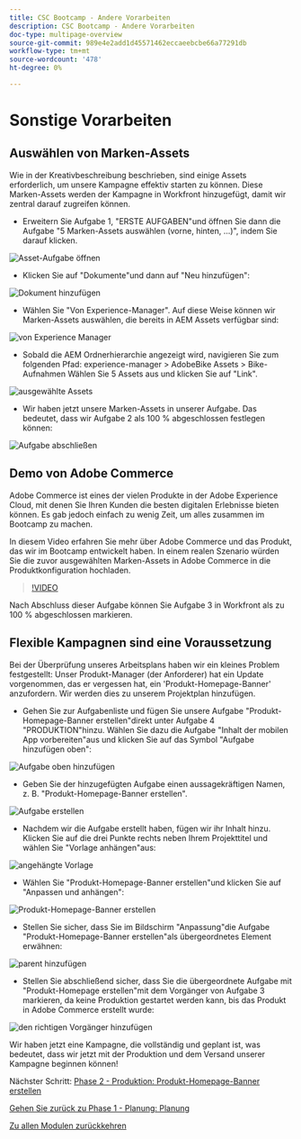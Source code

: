 ```yaml
---
title: CSC Bootcamp - Andere Vorarbeiten
description: CSC Bootcamp - Andere Vorarbeiten
doc-type: multipage-overview
source-git-commit: 989e4e2add1d45571462eccaeebcbe66a77291db
workflow-type: tm+mt
source-wordcount: '478'
ht-degree: 0%

---
```


# Sonstige Vorarbeiten

## Auswählen von Marken-Assets

Wie in der Kreativbeschreibung beschrieben, sind einige Assets erforderlich, um unsere Kampagne effektiv starten zu können. Diese Marken-Assets werden der Kampagne in Workfront hinzugefügt, damit wir zentral darauf zugreifen können.

- Erweitern Sie Aufgabe 1, &quot;ERSTE AUFGABEN&quot;und öffnen Sie dann die Aufgabe &quot;5 Marken-Assets auswählen (vorne, hinten, ...)&quot;, indem Sie darauf klicken.

![Asset-Aufgabe öffnen](./images/wf-open-assets-task.png)

- Klicken Sie auf &quot;Dokumente&quot;und dann auf &quot;Neu hinzufügen&quot;:

![Dokument hinzufügen](./images/wf-add-new-doc.png)

- Wählen Sie &quot;Von Experience-Manager&quot;. Auf diese Weise können wir Marken-Assets auswählen, die bereits in AEM Assets verfügbar sind:

![von Experience Manager](./images/wf-from-aem.png)

- Sobald die AEM Ordnerhierarchie angezeigt wird, navigieren Sie zum folgenden Pfad: experience-manager > AdobeBike Assets > Bike-Aufnahmen Wählen Sie 5 Assets aus und klicken Sie auf &quot;Link&quot;.

![ausgewählte Assets](./images/selected-assets.png)

- Wir haben jetzt unsere Marken-Assets in unserer Aufgabe. Das bedeutet, dass wir Aufgabe 2 als 100 % abgeschlossen festlegen können:

![Aufgabe abschließen](./images/wf-task-2-complete.png)


## Demo von Adobe Commerce

Adobe Commerce ist eines der vielen Produkte in der Adobe Experience Cloud, mit denen Sie Ihren Kunden die besten digitalen Erlebnisse bieten können. Es gab jedoch einfach zu wenig Zeit, um alles zusammen im Bootcamp zu machen.

In diesem Video erfahren Sie mehr über Adobe Commerce und das Produkt, das wir im Bootcamp entwickelt haben. In einem realen Szenario würden Sie die zuvor ausgewählten Marken-Assets in Adobe Commerce in die Produktkonfiguration hochladen.

>[!VIDEO](https://video.tv.adobe.com/v/3418945?quality=12&learn=on)

Nach Abschluss dieser Aufgabe können Sie Aufgabe 3 in Workfront als zu 100 % abgeschlossen markieren.

## Flexible Kampagnen sind eine Voraussetzung

Bei der Überprüfung unseres Arbeitsplans haben wir ein kleines Problem festgestellt: Unser Produkt-Manager (der Anforderer) hat ein Update vorgenommen, das er vergessen hat, ein &#39;Produkt-Homepage-Banner&#39; anzufordern.  Wir werden dies zu unserem Projektplan hinzufügen.

- Gehen Sie zur Aufgabenliste und fügen Sie unsere Aufgabe &quot;Produkt-Homepage-Banner erstellen&quot;direkt unter Aufgabe 4 &quot;PRODUKTION&quot;hinzu. Wählen Sie dazu die Aufgabe &quot;Inhalt der mobilen App vorbereiten&quot;aus und klicken Sie auf das Symbol &quot;Aufgabe hinzufügen oben&quot;:

![Aufgabe oben hinzufügen](./images/wf-add-task-above.png)

- Geben Sie der hinzugefügten Aufgabe einen aussagekräftigen Namen, z. B. &quot;Produkt-Homepage-Banner erstellen&quot;.

![Aufgabe erstellen](./images/wf-create-banner.png)

- Nachdem wir die Aufgabe erstellt haben, fügen wir ihr Inhalt hinzu. Klicken Sie auf die drei Punkte rechts neben Ihrem Projekttitel und wählen Sie &quot;Vorlage anhängen&quot;aus:

![angehängte Vorlage](./images/wf-attach-template.png)

- Wählen Sie &quot;Produkt-Homepage-Banner erstellen&quot;und klicken Sie auf &quot;Anpassen und anhängen&quot;:

![Produkt-Homepage-Banner erstellen](./images/wf-homepage-banner.png)

- Stellen Sie sicher, dass Sie im Bildschirm &quot;Anpassung&quot;die Aufgabe &quot;Produkt-Homepage-Banner erstellen&quot;als übergeordnetes Element erwähnen:

![parent hinzufügen](./images/wf-create-banner-parent.png)

- Stellen Sie abschließend sicher, dass Sie die übergeordnete Aufgabe mit &quot;Produkt-Homepage erstellen&quot;mit dem Vorgänger von Aufgabe 3 markieren, da keine Produktion gestartet werden kann, bis das Produkt in Adobe Commerce erstellt wurde:

![den richtigen Vorgänger hinzufügen](./images/wf-predecessor.png)

Wir haben jetzt eine Kampagne, die vollständig und geplant ist, was bedeutet, dass wir jetzt mit der Produktion und dem Versand unserer Kampagne beginnen können!


Nächster Schritt: [Phase 2 - Produktion: Produkt-Homepage-Banner erstellen](../production/banner.md)

[Gehen Sie zurück zu Phase 1 - Planung: Planung](./planning.md)

[Zu allen Modulen zurückkehren](../../overview.md)